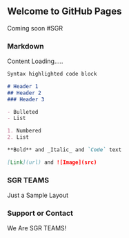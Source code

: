 ## Welcome to GitHub Pages
Coming soon #SGR

### Markdown

Content Loading..... 

```markdown
Syntax highlighted code block

# Header 1
## Header 2
### Header 3

- Bulleted
- List

1. Numbered
2. List

**Bold** and _Italic_ and `Code` text

[Link](url) and ![Image](src)
```


### SGR TEAMS 

Just a Sample Layout 

### Support or Contact

We Are SGR TEAMS! 
